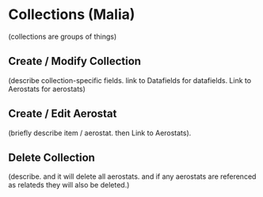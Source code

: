 # Collections (Malia)
(collections are groups of things)

## Create / Modify Collection 
(describe collection-specific fields. link to Datafields for datafields. Link to Aerostats for aerostats)

## Create / Edit Aerostat
(briefly describe item / aerostat. then Link to Aerostats).

## Delete Collection
(describe. and it will delete all aerostats. and if any aerostats are referenced as relateds they will also be deleted.)
